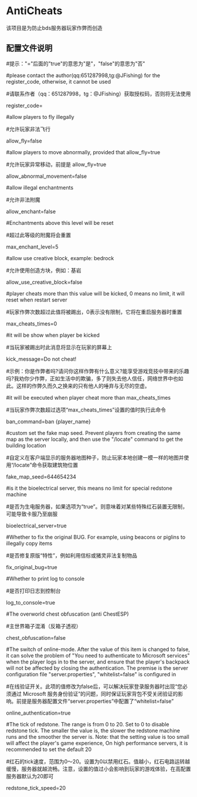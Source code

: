 # AntiCheats 
 该项目是为防止bds服务器玩家作弊而创造

## 配置文件说明
#提示："="后面的"true"的意思为"是"，"false"的意思为"否"

#please contact the author(qq:651287998,tg:@JFishing) for the register_code, otherwise, it cannot be used

#请联系作者（qq：651287998，tg：@JFishing）获取授权码，否则将无法使用

register_code=

#allow players to fly illegally

#允许玩家非法飞行

allow_fly=false

#allow players to move abnormally, provided that allow_fly=true

#允许玩家异常移动，前提是 allow_fly=true

allow_abnormal_movement=false

#allow illegal enchantments

#允许非法附魔

allow_enchant=false

#Enchantments above this level will be reset

#超过此等级的附魔将会重置

max_enchant_level=5

#allow use creative block, example: bedrock

#允许使用创造方块，例如：基岩

allow_use_creative_block=false

#player cheats more than this value will be kicked, 0 means no limit, it will reset when restart server

#玩家作弊次数超过此值将被踢出，0表示没有限制，它将在重启服务器时重置

max_cheats_times=0

#it will be show when player be kicked

#当玩家被踢出时此消息将显示在玩家的屏幕上

kick_message=Do not cheat!

#示例：你是作弊者吗?请问你这样作弊有什么意义?能享受游戏竞技中带来的乐趣吗?我劝你少作弊，正如生活中的欺骗，多了则失去他人信任，网络世界中也如此。这样的作弊久而久之换来的只有他人的唾弃与无尽的空虚。

#it will be executed when player cheat more than max_cheats_times

#当玩家作弊次数超过选项“max_cheats_times”设置的值时执行此命令

ban_command=ban {player_name}

#custom set the fake map seed. Prevent players from creating the same map as the server locally, and then use the "/locate" command to get the building location

#自定义在客户端显示的服务器地图种子，防止玩家本地创建一模一样的地图并使用“/locate”命令获取建筑物位置

fake_map_seed=644654234

#is it the bioelectrical server, this means no limit for special redstone machine

#是否为生电服务器，如果选项为“true”。则意味着对某些特殊红石装置无限制，可能导致卡服乃至崩服

bioelectrical_server=true

#Whether to fix the original BUG. For example, using beacons or piglins to illegally copy items

#是否修复原版“特性”，例如利用信标或猪灵非法复制物品

fix_original_bug=true

#Whether to print log to console

#是否打印日志到控制台

log_to_console=true

#The overworld chest obfuscation (anti ChestESP)

#主世界箱子混淆（反箱子透视）

chest_obfuscation=false

#The switch of online-mode. After the value of this item is changed to false, it can solve the problem of "You need to authenticate to Microsoft services" when the player logs in to the server, and ensure that the player's backpack will not be affected by closing the authentication. The premise is the server configuration file "server.properties", "whitelist=false" is configured in

#在线验证开关。此项的值修改为false后，可以解决玩家登录服务器时出现“您必须通过 Microsoft 服务身份验证”的问题，同时保证玩家背包不受关闭验证的影响。前提是服务器配置文件“server.properties”中配置了“whitelist=false”

online_authentication=true

#The tick of redstone. The range is from 0 to 20. Set to 0 to disable redstone tick. The smaller the value is, the slower the redstone machine runs and the smoother the server is. Note: that the setting value is too small will affect the player's game experience, On high performance servers, it is recommended to set the default 20

#红石的tick速度，范围为0～20。设置为0以禁用红石。值越小，红石电路运转越缓慢，服务器就越流畅。注意，设置的值过小会影响到玩家的游戏体验，在高配置服务器默认为20即可

redstone_tick_speed=20

